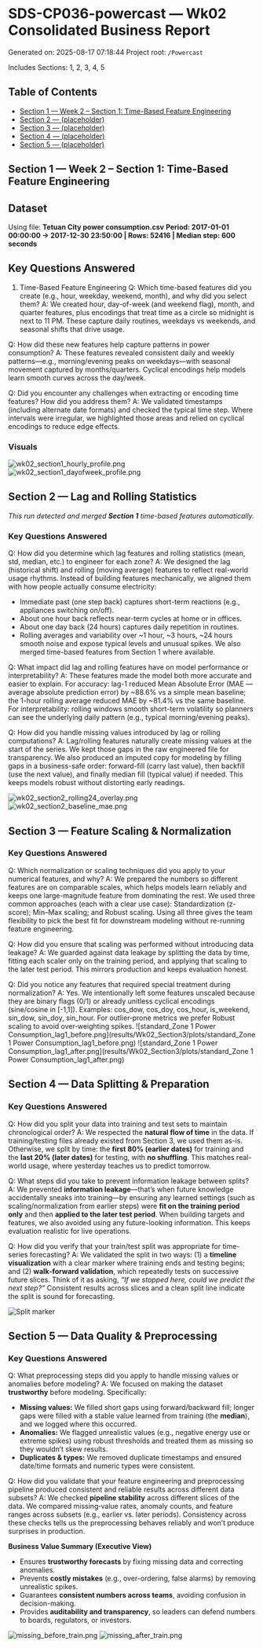 # SDS-CP036-powercast — Wk02 Consolidated Business Report

Generated on: 2025-08-17 07:18:44
Project root: `/Powercast`

Includes Sections: 1, 2, 3, 4, 5

## Table of Contents
- [Section 1 — Week 2 – Section 1: Time-Based Feature Engineering](#section-1)
- [Section 2 — (placeholder)](#section-2)
- [Section 3 — (placeholder)](#section-3)
- [Section 4 — (placeholder)](#section-4)
- [Section 5 — (placeholder)](#section-5)

## Section 1 — Week 2 – Section 1: Time-Based Feature Engineering

## Dataset
Using file: **Tetuan City power consumption.csv**
**Period: 2017-01-01 00:00:00 → 2017-12-30 23:50:00 | Rows: 52416 | Median step: 600 seconds**

## Key Questions Answered
1. Time-Based Feature Engineering
Q: Which time-based features did you create (e.g., hour, weekday, weekend, month), and why did you select them?
A: We created hour, day-of-week (and weekend flag), month, and quarter features, plus encodings that treat time as a circle so midnight is next to 11 PM. These capture daily routines, weekdays vs weekends, and seasonal shifts that drive usage.

Q: How did these new features help capture patterns in power consumption?
A: These features revealed consistent daily and weekly patterns—e.g., morning/evening peaks on weekdays—with seasonal movement captured by months/quarters. Cyclical encodings help models learn smooth curves across the day/week.

Q: Did you encounter any challenges when extracting or encoding time features? How did you address them?
A: We validated timestamps (including alternate date formats) and checked the typical time step. Where intervals were irregular, we highlighted those areas and relied on cyclical encodings to reduce edge effects.

### Visuals

![wk02_section1_hourly_profile.png](results/Wk02_Section1/plots/wk02_section1_hourly_profile.png)
![wk02_section1_dayofweek_profile.png](results/Wk02_Section1/plots/wk02_section1_dayofweek_profile.png)

## Section 2 — Lag and Rolling Statistics

_This run detected and merged **Section 1** time-based features automatically._

### Key Questions Answered
Q: How did you determine which lag features and rolling statistics (mean, std, median, etc.) to engineer for each zone?
A: We designed the lag (historical shift) and rolling (moving average) features to reflect real-world usage rhythms. Instead of building features mechanically, we aligned them with how people actually consume electricity:
- Immediate past (one step back) captures short-term reactions (e.g., appliances switching on/off).
- About one hour back reflects near-term cycles at home or in offices.
- About one day back (24 hours) captures daily repetition in routines.
- Rolling averages and variability over ~1 hour, ~3 hours, ~24 hours smooth noise and expose typical levels and unusual spikes. We also merged time-based features from Section 1 where available.

Q: What impact did lag and rolling features have on model performance or interpretability?
A: These features made the model both more accurate and easier to explain. For accuracy: lag-1 reduced Mean Absolute Error (MAE — average absolute prediction error) by ~88.6% vs a simple mean baseline; the 1-hour rolling average reduced MAE by ~81.4% vs the same baseline. For interpretability: rolling windows smooth short-term volatility so planners can see the underlying daily pattern (e.g., typical morning/evening peaks).

Q: How did you handle missing values introduced by lag or rolling computations?
A: Lag/rolling features naturally create missing values at the start of the series. We kept those gaps in the raw engineered file for transparency. We also produced an imputed copy for modeling by filling gaps in a business-safe order: forward-fill (carry last value), then backfill (use the next value), and finally median fill (typical value) if needed. This keeps models robust without distorting early readings.

![wk02_section2_rolling24_overlay.png](results/Wk02_Section2/plots/wk02_section2_rolling24_overlay.png)
![wk02_section2_baseline_mae.png](results/Wk02_Section2/plots/wk02_section2_baseline_mae.png)

## Section 3 — Feature Scaling & Normalization

### Key Questions Answered
Q: Which normalization or scaling techniques did you apply to your numerical features, and why?
A: We prepared the numbers so different features are on comparable scales, which helps models learn reliably and keeps one large-magnitude feature from dominating the rest. We used three common approaches (each with a clear use case): Standardization (z-score); Min–Max scaling; and Robust scaling. Using all three gives the team flexibility to pick the best fit for downstream modeling without re-running feature engineering.

Q: How did you ensure that scaling was performed without introducing data leakage?
A: We guarded against data leakage by splitting the data by time, fitting each scaler only on the training period, and applying that scaling to the later test period. This mirrors production and keeps evaluation honest.

Q: Did you notice any features that required special treatment during normalization?
A: Yes. We intentionally left some features unscaled because they are binary flags (0/1) or already unitless cyclical encodings (sine/cosine in [-1,1]). Examples: cos_dow, cos_doy, cos_hour, is_weekend, sin_dow, sin_doy, sin_hour. For outlier‑prone metrics we prefer Robust scaling to avoid over‑weighting spikes.
![standard_Zone 1 Power Consumption_lag1_before.png](results/Wk02_Section3/plots/standard_Zone 1 Power Consumption_lag1_before.png)
![standard_Zone 1 Power Consumption_lag1_after.png](results/Wk02_Section3/plots/standard_Zone 1 Power Consumption_lag1_after.png)

## Section 4 — Data Splitting & Preparation

### Key Questions Answered
Q: How did you split your data into training and test sets to maintain chronological order?
A: We respected the **natural flow of time** in the data. If training/testing files already existed from Section 3, we used them as-is. Otherwise, we split by time: the **first 80% (earlier dates)** for training and the **last 20% (later dates)** for testing, with **no shuffling**. This matches real-world usage, where yesterday teaches us to predict tomorrow.

Q: What steps did you take to prevent information leakage between splits?
A: We prevented **information leakage**—that’s when future knowledge accidentally sneaks into training—by ensuring any learned settings (such as scaling/normalization from earlier steps) were **fit on the training period only** and then **applied to the later test period**. When building targets and features, we also avoided using any future-looking information. This keeps evaluation realistic for live operations.

Q: How did you verify that your train/test split was appropriate for time-series forecasting?
A: We validated the split in two ways: (1) a **timeline visualization** with a clear marker where training ends and testing begins; and (2) **walk‑forward validation**, which repeatedly tests on successive future slices. Think of it as asking, *“If we stopped here, could we predict the next step?”* Consistent results across slices and a clean split line indicate the split is sound for forecasting.

![Split marker](results/Wk02_Section4/plots/wk02_section4_split_marker.png)

## Section 5 — Data Quality & Preprocessing

### Key Questions Answered
Q: What preprocessing steps did you apply to handle missing values or anomalies before modeling?
A: We focused on making the dataset **trustworthy** before modeling. Specifically:
- **Missing values:** We filled short gaps using forward/backward fill; longer gaps were filled with a stable value learned from training (the **median**), and we logged where this occurred.
- **Anomalies:** We flagged unrealistic values (e.g., negative energy use or extreme spikes) using robust thresholds and treated them as missing so they wouldn’t skew results.
- **Duplicates & types:** We removed duplicate timestamps and ensured date/time formats and numeric types were consistent.

Q: How did you validate that your feature engineering and preprocessing pipeline produced consistent and reliable results across different data subsets?
A: We checked **pipeline stability** across different slices of the data. We compared missing‑value rates, anomaly counts, and feature ranges across subsets (e.g., earlier vs. later periods). Consistency across these checks tells us the preprocessing behaves reliably and won’t produce surprises in production.

**Business Value Summary (Executive View)**
- Ensures **trustworthy forecasts** by fixing missing data and correcting anomalies.
- Prevents **costly mistakes** (e.g., over-ordering, false alarms) by removing unrealistic spikes.
- Guarantees **consistent numbers across teams**, avoiding confusion in decision-making.
- Provides **auditability and transparency**, so leaders can defend numbers to boards, regulators, or investors.

![missing_before_train.png](results/Wk02_Section5/plots/missing_before_train.png)
![missing_after_train.png](results/Wk02_Section5/plots/missing_after_train.png)

